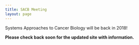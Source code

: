 ```yaml
---
title: SACB Meeting
layout: page
---
```


Systems Approaches to Cancer Biology will be back in 2018!

**Please check back soon for the updated site with information.**

